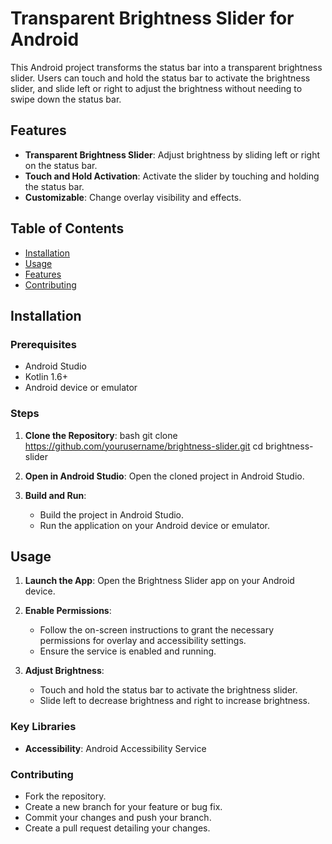 # Transparent Brightness Slider for Android

This Android project transforms the status bar into a transparent brightness slider. Users can touch and hold the status bar to activate the brightness slider, and slide left or right to adjust the brightness without needing to swipe down the status bar.

## Features

- **Transparent Brightness Slider**: Adjust brightness by sliding left or right on the status bar.
- **Touch and Hold Activation**: Activate the slider by touching and holding the status bar.
- **Customizable**: Change overlay visibility and effects.

## Table of Contents

- [Installation](#installation)
- [Usage](#usage)
- [Features](#features)
- [Contributing](#contributing)

## Installation

### Prerequisites

- Android Studio
- Kotlin 1.6+
- Android device or emulator

### Steps

1. **Clone the Repository**:
   bash
   git clone https://github.com/yourusername/brightness-slider.git
   cd brightness-slider
   
2. **Open in Android Studio**:
   Open the cloned project in Android Studio.

3. **Build and Run**:
   - Build the project in Android Studio.
   - Run the application on your Android device or emulator.

## Usage

1. **Launch the App**:
   Open the Brightness Slider app on your Android device.

2. **Enable Permissions**:
   - Follow the on-screen instructions to grant the necessary permissions for overlay and accessibility settings.
   - Ensure the service is enabled and running.

3. **Adjust Brightness**:
   - Touch and hold the status bar to activate the brightness slider.
   - Slide left to decrease brightness and right to increase brightness.


### Key Libraries

- **Accessibility**: Android Accessibility Service

### Contributing

- Fork the repository.
- Create a new branch for your feature or bug fix.
- Commit your changes and push your branch.
- Create a pull request detailing your changes.

